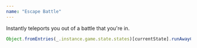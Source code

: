 ```yaml
---
name: "Escape Battle"
---
```


Instantly teleports you out of a battle that you're in.

```typescript
Object.fromEntries(_.instance.game.state.states)[currentState].runAwayCallback();
```